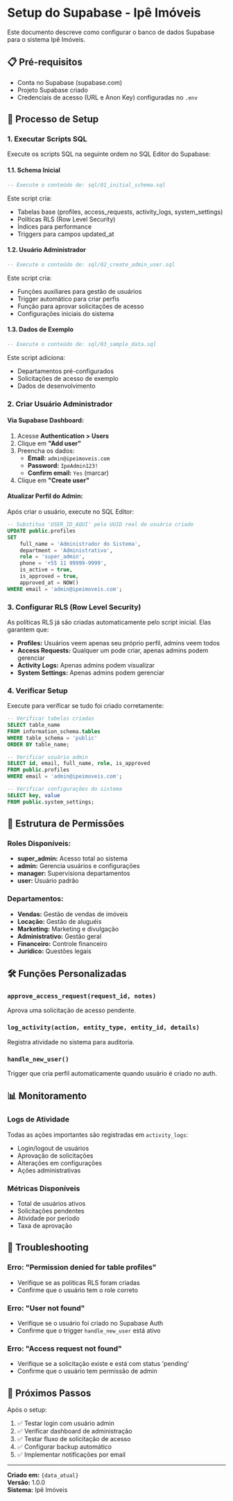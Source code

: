 # Setup do Supabase - Ipê Imóveis

Este documento descreve como configurar o banco de dados Supabase para o sistema Ipê Imóveis.

## 📋 Pré-requisitos

- Conta no Supabase (supabase.com)
- Projeto Supabase criado
- Credenciais de acesso (URL e Anon Key) configuradas no `.env`

## 🚀 Processo de Setup

### 1. Executar Scripts SQL

Execute os scripts SQL na seguinte ordem no SQL Editor do Supabase:

#### 1.1. Schema Inicial
```sql
-- Execute o conteúdo de: sql/01_initial_schema.sql
```

Este script cria:
- Tabelas base (profiles, access_requests, activity_logs, system_settings)
- Políticas RLS (Row Level Security)
- Índices para performance
- Triggers para campos updated_at

#### 1.2. Usuário Administrador
```sql
-- Execute o conteúdo de: sql/02_create_admin_user.sql
```

Este script cria:
- Funções auxiliares para gestão de usuários
- Trigger automático para criar perfis
- Função para aprovar solicitações de acesso
- Configurações iniciais do sistema

#### 1.3. Dados de Exemplo
```sql
-- Execute o conteúdo de: sql/03_sample_data.sql
```

Este script adiciona:
- Departamentos pré-configurados
- Solicitações de acesso de exemplo
- Dados de desenvolvimento

### 2. Criar Usuário Administrador

#### Via Supabase Dashboard:
1. Acesse **Authentication > Users**
2. Clique em **"Add user"**
3. Preencha os dados:
   - **Email:** `admin@ipeimoveis.com`
   - **Password:** `IpeAdmin123!`
   - **Confirm email:** `Yes` (marcar)
4. Clique em **"Create user"**

#### Atualizar Perfil do Admin:
Após criar o usuário, execute no SQL Editor:

```sql
-- Substitua 'USER_ID_AQUI' pelo UUID real do usuário criado
UPDATE public.profiles 
SET 
    full_name = 'Administrador do Sistema',
    department = 'Administrativo',
    role = 'super_admin',
    phone = '+55 11 99999-9999',
    is_active = true,
    is_approved = true,
    approved_at = NOW()
WHERE email = 'admin@ipeimoveis.com';
```

### 3. Configurar RLS (Row Level Security)

As políticas RLS já são criadas automaticamente pelo script inicial. Elas garantem que:

- **Profiles:** Usuários veem apenas seu próprio perfil, admins veem todos
- **Access Requests:** Qualquer um pode criar, apenas admins podem gerenciar
- **Activity Logs:** Apenas admins podem visualizar
- **System Settings:** Apenas admins podem gerenciar

### 4. Verificar Setup

Execute para verificar se tudo foi criado corretamente:

```sql
-- Verificar tabelas criadas
SELECT table_name 
FROM information_schema.tables 
WHERE table_schema = 'public' 
ORDER BY table_name;

-- Verificar usuário admin
SELECT id, email, full_name, role, is_approved 
FROM public.profiles 
WHERE email = 'admin@ipeimoveis.com';

-- Verificar configurações do sistema
SELECT key, value 
FROM public.system_settings;
```

## 🔐 Estrutura de Permissões

### Roles Disponíveis:
- **super_admin:** Acesso total ao sistema
- **admin:** Gerencia usuários e configurações
- **manager:** Supervisiona departamentos
- **user:** Usuário padrão

### Departamentos:
- **Vendas:** Gestão de vendas de imóveis
- **Locação:** Gestão de aluguéis
- **Marketing:** Marketing e divulgação
- **Administrativo:** Gestão geral
- **Financeiro:** Controle financeiro
- **Jurídico:** Questões legais

## 🛠 Funções Personalizadas

### `approve_access_request(request_id, notes)`
Aprova uma solicitação de acesso pendente.

### `log_activity(action, entity_type, entity_id, details)`
Registra atividade no sistema para auditoria.

### `handle_new_user()`
Trigger que cria perfil automaticamente quando usuário é criado no auth.

## 📊 Monitoramento

### Logs de Atividade
Todas as ações importantes são registradas em `activity_logs`:
- Login/logout de usuários
- Aprovação de solicitações
- Alterações em configurações
- Ações administrativas

### Métricas Disponíveis
- Total de usuários ativos
- Solicitações pendentes
- Atividade por período
- Taxa de aprovação

## 🚨 Troubleshooting

### Erro: "Permission denied for table profiles"
- Verifique se as políticas RLS foram criadas
- Confirme que o usuário tem o role correto

### Erro: "User not found"
- Verifique se o usuário foi criado no Supabase Auth
- Confirme que o trigger `handle_new_user` está ativo

### Erro: "Access request not found"
- Verifique se a solicitação existe e está com status 'pending'
- Confirme que o usuário tem permissão de admin

## 📝 Próximos Passos

Após o setup:

1. ✅ Testar login com usuário admin
2. ✅ Verificar dashboard de administração
3. ✅ Testar fluxo de solicitação de acesso
4. ✅ Configurar backup automático
5. ✅ Implementar notificações por email

---

**Criado em:** `{data_atual}`  
**Versão:** 1.0.0  
**Sistema:** Ipê Imóveis